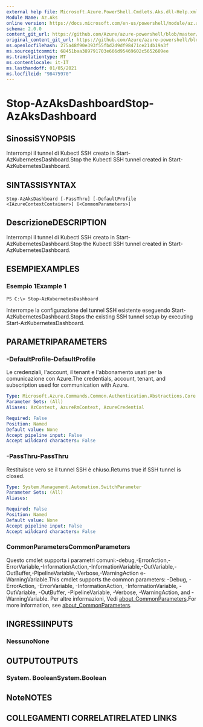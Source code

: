```yaml
---
external help file: Microsoft.Azure.PowerShell.Cmdlets.Aks.dll-Help.xml
Module Name: Az.Aks
online version: https://docs.microsoft.com/en-us/powershell/module/az.aks/stop-azaksdashboard
schema: 2.0.0
content_git_url: https://github.com/Azure/azure-powershell/blob/master/src/Aks/Aks/help/Stop-AzAksDashboard.md
original_content_git_url: https://github.com/Azure/azure-powershell/blob/master/src/Aks/Aks/help/Stop-AzAksDashboard.md
ms.openlocfilehash: 275a48f90e393f55fbd2d9df98471ce214b19a3f
ms.sourcegitcommit: 68451baa389791703e666d95469602c5652609ee
ms.translationtype: MT
ms.contentlocale: it-IT
ms.lasthandoff: 01/05/2021
ms.locfileid: "98475970"
---
```

# <span data-ttu-id="1adcb-101">Stop-AzAksDashboard</span><span class="sxs-lookup"><span data-stu-id="1adcb-101">Stop-AzAksDashboard</span></span>

## <span data-ttu-id="1adcb-102">Sinossi</span><span class="sxs-lookup"><span data-stu-id="1adcb-102">SYNOPSIS</span></span>
<span data-ttu-id="1adcb-103">Interrompi il tunnel di Kubectl SSH creato in Start-AzKubernetesDashboard.</span><span class="sxs-lookup"><span data-stu-id="1adcb-103">Stop the Kubectl SSH tunnel created in Start-AzKubernetesDashboard.</span></span>

## <span data-ttu-id="1adcb-104">SINTASSI</span><span class="sxs-lookup"><span data-stu-id="1adcb-104">SYNTAX</span></span>

```
Stop-AzAksDashboard [-PassThru] [-DefaultProfile <IAzureContextContainer>] [<CommonParameters>]
```

## <span data-ttu-id="1adcb-105">Descrizione</span><span class="sxs-lookup"><span data-stu-id="1adcb-105">DESCRIPTION</span></span>
<span data-ttu-id="1adcb-106">Interrompi il tunnel di Kubectl SSH creato in Start-AzKubernetesDashboard.</span><span class="sxs-lookup"><span data-stu-id="1adcb-106">Stop the Kubectl SSH tunnel created in Start-AzKubernetesDashboard.</span></span>

## <span data-ttu-id="1adcb-107">ESEMPI</span><span class="sxs-lookup"><span data-stu-id="1adcb-107">EXAMPLES</span></span>

### <span data-ttu-id="1adcb-108">Esempio 1</span><span class="sxs-lookup"><span data-stu-id="1adcb-108">Example 1</span></span>
```
PS C:\> Stop-AzKubernetesDashboard
```

<span data-ttu-id="1adcb-109">Interrompe la configurazione del tunnel SSH esistente eseguendo Start-AzKubernetesDashboard.</span><span class="sxs-lookup"><span data-stu-id="1adcb-109">Stops the existing SSH tunnel setup by executing Start-AzKubernetesDashboard.</span></span>

## <span data-ttu-id="1adcb-110">PARAMETRI</span><span class="sxs-lookup"><span data-stu-id="1adcb-110">PARAMETERS</span></span>

### <span data-ttu-id="1adcb-111">-DefaultProfile</span><span class="sxs-lookup"><span data-stu-id="1adcb-111">-DefaultProfile</span></span>
<span data-ttu-id="1adcb-112">Le credenziali, l'account, il tenant e l'abbonamento usati per la comunicazione con Azure.</span><span class="sxs-lookup"><span data-stu-id="1adcb-112">The credentials, account, tenant, and subscription used for communication with Azure.</span></span>

```yaml
Type: Microsoft.Azure.Commands.Common.Authentication.Abstractions.Core.IAzureContextContainer
Parameter Sets: (All)
Aliases: AzContext, AzureRmContext, AzureCredential

Required: False
Position: Named
Default value: None
Accept pipeline input: False
Accept wildcard characters: False
```

### <span data-ttu-id="1adcb-113">-PassThru</span><span class="sxs-lookup"><span data-stu-id="1adcb-113">-PassThru</span></span>
<span data-ttu-id="1adcb-114">Restituisce vero se il tunnel SSH è chiuso.</span><span class="sxs-lookup"><span data-stu-id="1adcb-114">Returns true if SSH tunnel is closed.</span></span>

```yaml
Type: System.Management.Automation.SwitchParameter
Parameter Sets: (All)
Aliases:

Required: False
Position: Named
Default value: None
Accept pipeline input: False
Accept wildcard characters: False
```

### <span data-ttu-id="1adcb-115">CommonParameters</span><span class="sxs-lookup"><span data-stu-id="1adcb-115">CommonParameters</span></span>
<span data-ttu-id="1adcb-116">Questo cmdlet supporta i parametri comuni:-debug,-ErrorAction,-ErrorVariable,-InformationAction,-InformationVariable,-OutVariable,-OutBuffer,-PipelineVariable,-Verbose,-WarningAction e-WarningVariable.</span><span class="sxs-lookup"><span data-stu-id="1adcb-116">This cmdlet supports the common parameters: -Debug, -ErrorAction, -ErrorVariable, -InformationAction, -InformationVariable, -OutVariable, -OutBuffer, -PipelineVariable, -Verbose, -WarningAction, and -WarningVariable.</span></span> <span data-ttu-id="1adcb-117">Per altre informazioni, Vedi [about_CommonParameters](http://go.microsoft.com/fwlink/?LinkID=113216).</span><span class="sxs-lookup"><span data-stu-id="1adcb-117">For more information, see [about_CommonParameters](http://go.microsoft.com/fwlink/?LinkID=113216).</span></span>

## <span data-ttu-id="1adcb-118">INGRESSI</span><span class="sxs-lookup"><span data-stu-id="1adcb-118">INPUTS</span></span>

### <span data-ttu-id="1adcb-119">Nessuno</span><span class="sxs-lookup"><span data-stu-id="1adcb-119">None</span></span>

## <span data-ttu-id="1adcb-120">OUTPUT</span><span class="sxs-lookup"><span data-stu-id="1adcb-120">OUTPUTS</span></span>

### <span data-ttu-id="1adcb-121">System. Boolean</span><span class="sxs-lookup"><span data-stu-id="1adcb-121">System.Boolean</span></span>

## <span data-ttu-id="1adcb-122">Note</span><span class="sxs-lookup"><span data-stu-id="1adcb-122">NOTES</span></span>

## <span data-ttu-id="1adcb-123">COLLEGAMENTI CORRELATI</span><span class="sxs-lookup"><span data-stu-id="1adcb-123">RELATED LINKS</span></span>
